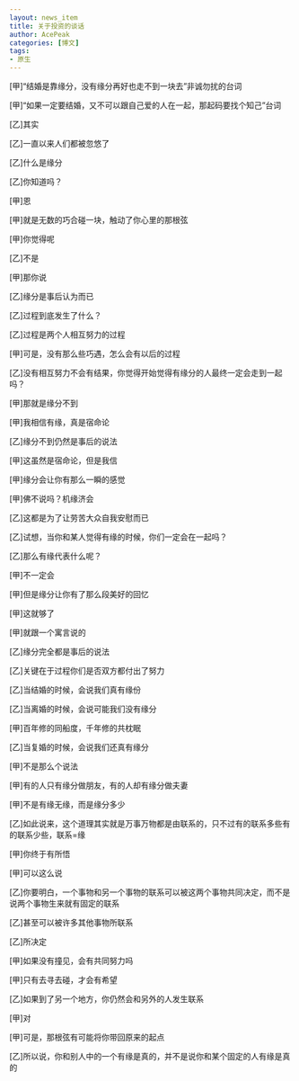 ```yaml
---
layout: news_item
title: 关于投资的谈话
author: AcePeak
categories: [博文]
tags: 
- 原生
---
```


[甲]“结婚是靠缘分，没有缘分再好也走不到一块去”非诚勿扰的台词 

[甲]“如果一定要结婚，又不可以跟自己爱的人在一起，那起码要找个知己”台词 

[乙]其实 

[乙]一直以来人们都被忽悠了 

[乙]什么是缘分 

[乙]你知道吗？ 

[甲]恩 

[甲]就是无数的巧合碰一块，触动了你心里的那根弦 

[甲]你觉得呢 

[乙]不是   

[甲]那你说 

[乙]缘分是事后认为而已 

[乙]过程到底发生了什么？ 

[乙]过程是两个人相互努力的过程 

[甲]可是，没有那么些巧遇，怎么会有以后的过程 

[乙]没有相互努力不会有结果，你觉得开始觉得有缘分的人最终一定会走到一起吗？ 

[甲]那就是缘分不到 

[甲]我相信有缘，真是宿命论 

[乙]缘分不到仍然是事后的说法 

[甲]这虽然是宿命论，但是我信 

[甲]缘分会让你有那么一瞬的感觉 

[甲]佛不说吗？机缘济会 

[乙]这都是为了让劳苦大众自我安慰而已 

[乙]试想，当你和某人觉得有缘的时候，你们一定会在一起吗？ 

[乙]那么有缘代表什么呢？ 

[甲]不一定会 

[甲]但是缘分让你有了那么段美好的回忆 

[甲]这就够了 

[甲]就跟一个寓言说的 

[乙]缘分完全都是事后的说法 

[乙]关键在于过程你们是否双方都付出了努力 

[乙]当结婚的时候，会说我们真有缘份 

[乙]当离婚的时候，会说可能我们没有缘分 

[甲]百年修的同船度，千年修的共枕眠 

[乙]当复婚的时候，会说我们还真有缘分 

[甲]不是那么个说法 

[甲]有的人只有缘分做朋友，有的人却有缘分做夫妻 

[甲]不是有缘无缘，而是缘分多少 

[乙]如此说来，这个道理其实就是万事万物都是由联系的，只不过有的联系多些有的联系少些，联系=缘 

[甲]你终于有所悟 

[甲]可以这么说 

[乙]你要明白，一个事物和另一个事物的联系可以被这两个事物共同决定，而不是说两个事物生来就有固定的联系 

[乙]甚至可以被许多其他事物所联系 

[乙]所决定 

[甲]如果没有撞见，会有共同努力吗 

[甲]只有去寻去碰，才会有希望 

[乙]如果到了另一个地方，你仍然会和另外的人发生联系 

[甲]对 

[甲]可是，那根弦有可能将你带回原来的起点 

[乙]所以说，你和别人中的一个有缘是真的，并不是说你和某个固定的人有缘是真的 

